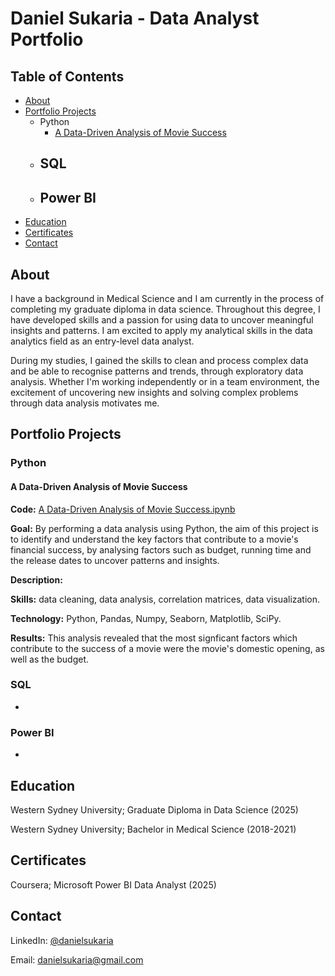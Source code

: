 # Daniel Sukaria - Data Analyst Portfolio

## Table of Contents
- [About](https://github.com/dsukaria/Data-Analysis-Portfolio/blob/main/README.md#About)
- [Portfolio Projects](https://github.com/dsukaria/Data-Analysis-Portfolio/blob/main/README.md#Portfolio-Projects)
  - Python
    - [A Data-Driven Analysis of Movie Success](https://github.com/dsukaria/Data-Analysis-Portfolio/blob/main/README.md#A-Data-Driven-Analysis-of-Movie-Success) 
  - SQL
    - 
  - Power BI
    - 
- [Education](https://github.com/dsukaria/Data-Analysis-Portfolio/blob/main/README.md#Education)
- [Certificates](https://github.com/dsukaria/Data-Analysis-Portfolio/blob/main/README.md#Certificates)
- [Contact](https://github.com/dsukaria/Data-Analysis-Portfolio/blob/main/README.md#Contact)


## About
I have a background in Medical Science and I am currently in the process of completing my graduate diploma in data science. Throughout this degree, I have developed skills and a passion for using data to uncover meaningful insights and patterns. I am excited to apply my analytical skills in the data analytics field as an entry-level data analyst.

During my studies, I gained the skills to clean and process complex data and be able to recognise patterns and trends, through exploratory data analysis. Whether I'm working independently or in a team environment, the excitement of uncovering new insights and solving complex problems through data analysis motivates me.


## Portfolio Projects

### Python

#### A Data-Driven Analysis of Movie Success
**Code:** [A Data-Driven Analysis of Movie Success.ipynb](https://github.com/dsukaria/Projects/blob/main/A%20Data-Driven%20Analysis%20of%20Movie%20Success.ipynb)

**Goal:** By performing a data analysis using Python, the aim of this project is to identify and understand the key factors that contribute to a movie's financial success, by analysing factors such as budget, running time and the release dates to uncover patterns and insights.

**Description:**

**Skills:** data cleaning, data analysis, correlation matrices, data visualization.

**Technology:** Python, Pandas, Numpy, Seaborn, Matplotlib, SciPy.

**Results:** This analysis revealed that the most signficant factors which contribute to the success of a movie were the movie's domestic opening, as well as the budget.
    
### SQL
  - 

### Power BI
  - 


## Education
Western Sydney University; Graduate Diploma in Data Science (2025)

Western Sydney University; Bachelor in Medical Science (2018-2021)

## Certificates
Coursera; Microsoft Power BI Data Analyst (2025)

## Contact
LinkedIn: [@danielsukaria](https://www.linkedin.com/in/daniel-sukaria-343826332)

Email: danielsukaria@gmail.com 







